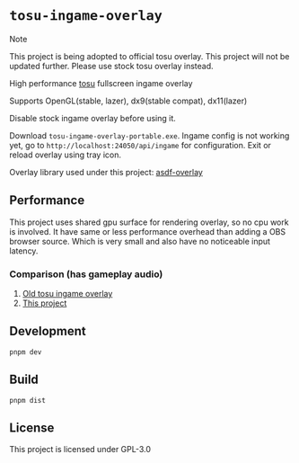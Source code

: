 # `tosu-ingame-overlay`
> [!NOTE]
> This project is being adopted to official tosu overlay.
> This project will not be updated further. Please use stock tosu overlay instead.

High performance [tosu](https://github.com/tosuapp/tosu) fullscreen ingame overlay

Supports OpenGL(stable, lazer), dx9(stable compat), dx11(lazer)

Disable stock ingame overlay before using it.

Download `tosu-ingame-overlay-portable.exe`.
Ingame config is not working yet, go to `http://localhost:24050/api/ingame` for configuration.
Exit or reload overlay using tray icon.

Overlay library used under this project: [asdf-overlay](https://github.com/storycraft/asdf-overlay)

## Performance
This project uses shared gpu surface for rendering overlay, so no cpu work is involved.
It have same or less performance overhead than adding a OBS browser source.
Which is very small and also have no noticeable input latency.

### Comparison (has gameplay audio)
1. [Old tosu ingame overlay](https://www.youtube.com/watch?v=4Sm1Rucjrgw)
2. [This project](https://www.youtube.com/watch?v=6rsQ6_xVa8U)

## Development
```
pnpm dev
```

## Build
```
pnpm dist
```

## License
This project is licensed under GPL-3.0
